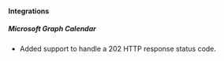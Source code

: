 
#### Integrations
##### Microsoft Graph Calendar
- Added support to handle a 202 HTTP response status code.
